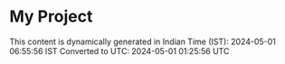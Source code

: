 # My Project

This content is dynamically generated in Indian Time (IST): 2024-05-01 06:55:56 IST
Converted to UTC: 2024-05-01 01:25:56 UTC
